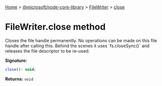 [Home](./index) &gt; [@microsoft/node-core-library](./node-core-library.md) &gt; [FileWriter](./node-core-library.filewriter.md) &gt; [close](./node-core-library.filewriter.close.md)

# FileWriter.close method

Closes the file handle permanently. No operations can be made on this file handle after calling this. Behind the scenes it uses \`fs.closeSync()\` and releases the file descriptor to be re-used.

**Signature:**
```javascript
close(): void;
```
**Returns:** `void`

